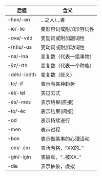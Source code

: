 
| 后缀          | 含义            |
|-------------|---------------|
| -hen/-en    | ...之人/...者    |
| -ié/-lié    | 变形容词或附加形容词性   |
| -ova/-véd   | 变副词或附加副词性     |
| -(n)iu/-us  | 变动词或附加动词性     |
| -na/-ina    | 变复数（代表一组事物）   |
| -ÿz/-rth    | 变复数（代表一个种族）   |
| -déh/-idéth | 变复数（贬义）       |
| -te/-íf     | 表示有某种趋势       |
| -él/-tél    | 表过去式          |
| -és/-més    | 表示结果(直接)      |
| -to/-éc     | 表示结果(间接)      |
| -od         | 表示持续进行        |
| -men        | 表示过程          |
| -bon        | 表示做某事的心理活动    |
| -em/-ém     | 表所有格，“XX的..”  |
| -gin/-igin  | 表被动，“..被XX..” |
| -dia        | 表示抽象，虚拟       |